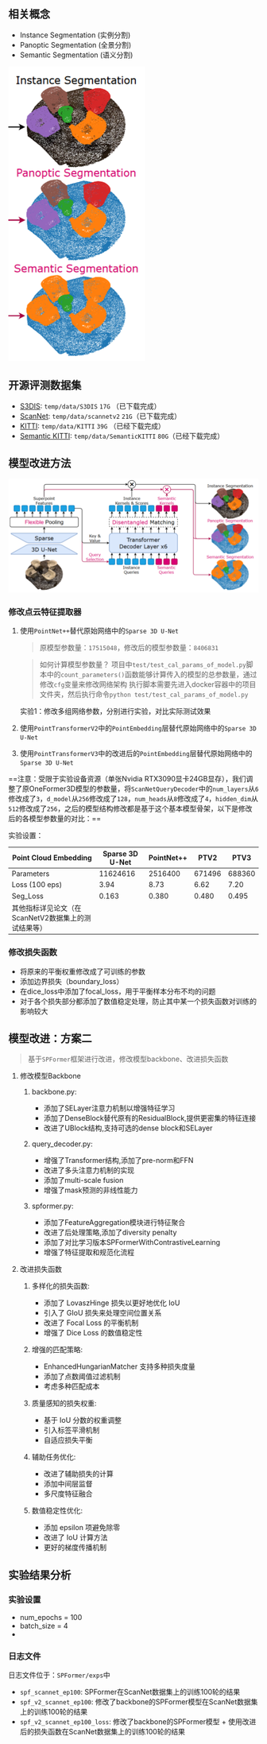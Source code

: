 ## 相关概念

- Instance Segmentation (实例分割)
- Panoptic Segmentation (全景分割)
- Semantic Segmentation (语义分割)

![](notebook.assets/1.png)

## 开源评测数据集

- [S3DIS](https://paperswithcode.com/dataset/s3dis): `temp/data/S3DIS` `17G`  （已下载完成）
- [ScanNet](http://www.scan-net.org/): `temp/data/scannetv2` `21G`（已下载完成）
- [KITTI](https://www.cvlibs.net/datasets/kitti/): `temp/data/KITTI` `39G`  （已经下载完成）
- [Semantic KITTI](http://www.semantic-kitti.org/): `temp/data/SemanticKITTI` `80G`（已经下载完成）

## 模型改进方法

![](notebook.assets/pipeline.png)

### 修改点云特征提取器

1. 使用`PointNet++`替代原始网络中的`Sparse 3D U-Net`

    > 原模型参数量：`17515048`，修改后的模型参数量：`8406831`

    > 如何计算模型参数量？
    > 项目中`test/test_cal_params_of_model.py`脚本中的`count_parameters()`函数能够计算传入的模型的总参数量，通过修改`cfg`变量来修改网络架构
    > 执行脚本需要先进入docker容器中的项目文件夹，然后执行命令`python test/test_cal_params_of_model.py`


    实验1：修改多组网络参数，分别进行实验，对比实际测试效果


2. 使用`PointTransformerV2`中的`PointEmbedding`层替代原始网络中的`Sparse 3D U-Net`

3. 使用`PointTransformerV3`中的改进后的`PointEmbedding`层替代原始网络中的`Sparse 3D U-Net`

==注意：受限于实验设备资源（单张Nvidia RTX3090显卡24GB显存），我们调整了原OneFormer3D模型的参数量，将`ScanNetQueryDecoder`中的`num_layers`从`6`修改成了`3`，`d_model`从`256`修改成了`128`，`num_heads`从`8`修改成了`4`，`hidden_dim`从`512`修改成了`256`，之后的模型结构修改都是基于这个基本模型骨架，以下是修改后的各模型参数量的对比：==

实验设置：



| Point Cloud Embedding | Sparse 3D U-Net   | PointNet++  | PTV2  | PTV3 |
| ---------- | -------- | ---- | ---- | ---- |
| Parameters | 11624616 |2516400|671496|688360|
| Loss (100 eps) | 3.94 | 8.73 | 6.62 | 7.20 |
| Seg_Loss | 0.163 | 0.380 | 0.480 | 0.495 |
| 其他指标详见论文（在ScanNetV2数据集上的测试结果等） |          |      |      |      |


### 修改损失函数

- 将原来的平衡权重修改成了可训练的参数
- 添加边界损失（boundary_loss）
- 在dice_loss中添加了focal_loss，用于平衡样本分布不均的问题
- 对于各个损失部分都添加了数值稳定处理，防止其中某一个损失函数对训练的影响较大

## 模型改进：方案二

> 基于`SPFormer`框架进行改进，修改模型backbone、改进损失函数

1. 修改模型Backbone
   
   1. backbone.py:

      - 添加了SELayer注意力机制以增强特征学习
      - 添加了DenseBlock替代原有的ResidualBlock,提供更密集的特征连接
      - 改进了UBlock结构,支持可选的dense block和SELayer

   2. query_decoder.py:

      - 增强了Transformer结构,添加了pre-norm和FFN
      - 改进了多头注意力机制的实现
      - 添加了multi-scale fusion
      - 增强了mask预测的非线性能力

   3. spformer.py:

      - 添加了FeatureAggregation模块进行特征聚合
      - 改进了后处理策略,添加了diversity penalty
      - 添加了对比学习版本SPFormerWithContrastiveLearning
      - 增强了特征提取和规范化流程

2. 改进损失函数

   1. 多样化的损失函数:

      - 添加了 LovaszHinge 损失以更好地优化 IoU
      - 引入了 GIoU 损失来处理空间位置关系
      - 改进了 Focal Loss 的平衡机制
      - 增强了 Dice Loss 的数值稳定性

   2. 增强的匹配策略:

      - EnhancedHungarianMatcher 支持多种损失度量
      - 添加了点数阈值过滤机制
      - 考虑多种匹配成本

   3. 质量感知的损失权重:

      - 基于 IoU 分数的权重调整
      - 引入标签平滑机制
      - 自适应损失平衡

   4. 辅助任务优化:

      - 改进了辅助损失的计算
      - 添加中间层监督
      - 多尺度特征融合

   5. 数值稳定性优化:

      - 添加 epsilon 项避免除零
      - 改进了 IoU 计算方法
      - 更好的梯度传播机制

## 实验结果分析

### 实验设置

- num_epochs = 100
- batch_size = 4
- 


### 日志文件

日志文件位于：`SPFormer/exps`中

- `spf_scannet_ep100`: SPFormer在ScanNet数据集上的训练100轮的结果
- `spf_v2_scannet_ep100`: 修改了backbone的SPFormer模型在ScanNet数据集上的训练100轮的结果
- `spf_v2_scannet_ep100_loss`: 修改了backbone的SPFormer模型 + 使用改进后的损失函数在ScanNet数据集上的训练100轮的结果